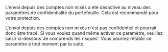 L'envoi depuis des comptes non mixés a été désactivé au niveau des paramètres de confidentialité du portefeuille. Cela est recommandé pour votre protection.

L'envoi depuis des comptes non mixés n'est pas confidentiel et pourrait donc être tracé.
Si vous voulez quand même activer ce paramètre, veuillez saisir ci-dessous 'Je comprends les risques'.
Vous pourrez rétablir ce paramètre à tout moment par la suite.

